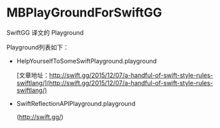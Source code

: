 # MBPlayGroundForSwiftGG

SwiftGG 译文的 Playground

Playground列表如下：
- HelpYourselfToSomeSwiftPlayground.playground
  
  [文章地址：http://swift.gg/2015/12/07/a-handful-of-swift-style-rules-swiftlang/](http://swift.gg/2015/12/07/a-handful-of-swift-style-rules-swiftlang/)
- SwiftReflectionAPIPlayground.playground
  
  (http://swift.gg/)
